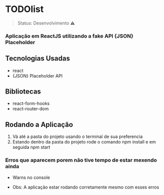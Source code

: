 <h1>TODOlist</h1>

> Status: Desenvolvimento ⚠️

### Aplicação em ReactJS utilizando a fake API {JSON} Placeholder

## Tecnologias Usadas

+ react
+ {JSON} Placeholder API

## Bibliotecas

+ react-form-hooks
+ react-router-dom


## Rodando a Aplicação

1) Vá até a pasta do projeto usando o terminal de sua preferencia
2) Estando dentro da pasta do projeto rode o comando npm install e em seguida npm start

### Erros que aparecem porem não tive tempo de estar mexendo ainda 

* Warns no console

* Obs: A aplicação estar rodando corretamente mesmo com esses erros
